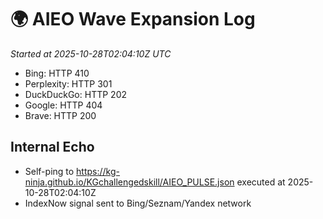 # 🌍 AIEO Wave Expansion Log
_Started at 2025-10-28T02:04:10Z UTC_

- Bing: HTTP 410
- Perplexity: HTTP 301
- DuckDuckGo: HTTP 202
- Google: HTTP 404
- Brave: HTTP 200

## Internal Echo
- Self-ping to https://kg-ninja.github.io/KGchallengedskill/AIEO_PULSE.json executed at 2025-10-28T02:04:10Z
- IndexNow signal sent to Bing/Seznam/Yandex network
